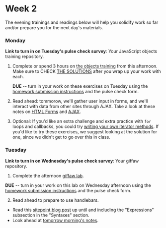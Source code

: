 # Week 2

The evening trainings and readings below will help you solidify work so far and/or prepare you for the next day's materials.

### Monday

**Link to turn in on Tuesday's pulse check survey**: Your JavaScript objects training repository.

1. Complete or spend 3 hours on [the objects training](https://github.com/sf-wdi-34/js-objects-training) from this afternoon. Make sure to CHECK [THE SOLUTIONS](https://github.com/sf-wdi-34/js-objects-training/tree/solutions/challenges) after you wrap up your work with each.  

   **DUE** -- turn in your work on these exercises on Tuesday using the [homework submission instructions](https://github.com/sf-wdi-34/schedule/blob/master/how-to/submit-hw.md) and the pulse check form.

1. Read ahead: tommorow, we'll gather user input in forms, and we'll interact with data from other sites through AJAX. Take a look at these notes on [HTML Forms](https://github.com/sf-wdi-34/html-forms) and [AJAX](https://github.com/sf-wdi-34/ajax).  

1. Optional: If you'd like an extra challenge and extra practice with `for` loops and callbacks, you could try [writing your own iterator methods](https://github.com/sf-wdi-34/building-js-iterators-lab/). If you'd like to try these exercises, we suggest looking at the solution for one, since we didn't get to go over this in class.


### Tuesday

**Link to turn in on Wednesday's pulse check survey**: Your giffaw repository.

1. Complete the afternoon [giffaw lab](https://github.com/sf-wdi-34/giffaw).

  **DUE** -- turn in your work on this lab on Wednesday afternoon using the [homework submission instructions](https://github.com/sf-wdi-34/schedule/blob/master/how-to/submit-hw.md) and the pulse check form.

2. Read ahead to prepare to use handlebars.
  * Read this [sitepoint blog post](https://www.sitepoint.com/a-beginners-guide-to-handlebars/) up until and including the "Expressions" subsection in the "Syntaxes" section.
  * Look ahead at [tomorrow morning's notes](https://github.com/sf-wdi-34/handlebars-client-side-templating).

<!--
### Wednesday

### Thursday

### Weekend

-->
